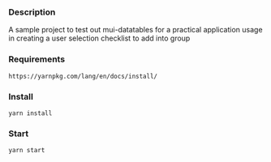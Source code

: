 ### Description
A sample project to test out mui-datatables for a practical application usage in creating a user selection checklist to add into group 

### Requirements 
`https://yarnpkg.com/lang/en/docs/install/`

### Install 
`yarn install`

### Start 
`yarn start`

